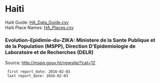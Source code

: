 # Haiti  
  
Haiti Guide: [HA_Data_Guide.csv](HA_Data_Guide.csv)  
Haiti Place Names: [HA_Places.csv](HA_Places.csv)  
  
### Evolution-Epidimie-du-ZIKA: Ministere de la Sante Publique et de la Population (MSPP), Direction D'Epidemiologie de Laboratoire et de Recherches (DELR)  
Source: <http://mspp.gouv.ht/newsite/?cat=12>  
  
     first report_date: 2016-02-03
     last report_date: 2016-02-03
